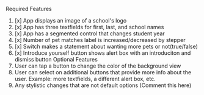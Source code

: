 Required Features
1. [x] App displays an image of a school's logo
2. [x] App has three textfields for first, last, and school names
3. [x] App has a segmented control that changes student year
4. [x] Number of pet matches label is increased/decreased by stepper
5. [x] Switch makes a statement about wanting more pets or not(true/false)
6. [x] Introduce yourself button shows alert box with an introduciton and dismiss button
Optional Features
1. User can tap a button to change the color of the background view
3. User can select on additional buttons that provide more info about the user. Example: more textfields, a different alert box, etc.
4. Any stylistic changes that are not default options (Comment this here)
